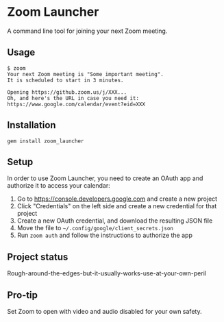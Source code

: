 # Zoom Launcher

A command line tool for joining your next Zoom meeting.

## Usage

```
$ zoom
Your next Zoom meeting is "Some important meeting".
It is scheduled to start in 3 minutes.

Opening https://github.zoom.us/j/XXX...
Oh, and here's the URL in case you need it: https://www.google.com/calendar/event?eid=XXX
```

## Installation

`gem install zoom_launcher`

## Setup

In order to use Zoom Launcher, you need to create an OAuth app and authorize it to access your calendar:

1. Go to https://console.developers.google.com and create a new project
2. Click "Credentials" on the left side and create a new credential for that project
3. Create a new OAuth credential, and download the resulting JSON file
4. Move the file to `~/.config/google/client_secrets.json`
5. Run `zoom auth` and follow the instructions to authorize the app

## Project status

Rough-around-the-edges-but-it-usually-works-use-at-your-own-peril

## Pro-tip

Set Zoom to open with video and audio disabled for your own safety.
